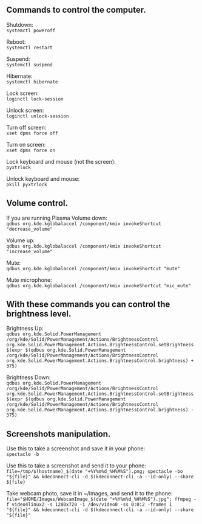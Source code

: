 ## Commands to control the computer.
Shutdown:<br>
```systemctl poweroff```
    
Reboot:<br>
```systemctl restart```

Suspend:<br>
```systemctl suspend```

Hibernate:<br>
```systemctl hibernate```

Lock screen:<br>
```loginctl lock-session```

Unlock screen:<br>
```loginctl unlock-session```

Turn off screen:<br>
```xset dpms force off```

Turn on screen:<br>
```xset dpms force on```

Lock keyboard and mouse (not the screen):<br>
```pyxtrlock```

Unlock keyboard and mouse:<br>
```pkill pyxtrlock```

## Volume control.
If you are running Plasma
Volume down:<br>
```qdbus org.kde.kglobalaccel /component/kmix invokeShortcut "decrease_volume"```

Volume up:<br>
```qdbus org.kde.kglobalaccel /component/kmix invokeShortcut "increase_volume"```

Mute:<br>
```qdbus org.kde.kglobalaccel /component/kmix invokeShortcut "mute"```

Mute microphone:<br>
```qdbus org.kde.kglobalaccel /component/kmix invokeShortcut "mic_mute"```

## With these commands you can control the brightness level.
Brightness Up:<br>
```qdbus org.kde.Solid.PowerManagement /org/kde/Solid/PowerManagement/Actions/BrightnessControl org.kde.Solid.PowerManagement.Actions.BrightnessControl.setBrightness $(expr $(qdbus org.kde.Solid.PowerManagement /org/kde/Solid/PowerManagement/Actions/BrightnessControl org.kde.Solid.PowerManagement.Actions.BrightnessControl.brightness) + 375)```

Brightness Down:<br>
```qdbus org.kde.Solid.PowerManagement /org/kde/Solid/PowerManagement/Actions/BrightnessControl org.kde.Solid.PowerManagement.Actions.BrightnessControl.setBrightness $(expr $(qdbus org.kde.Solid.PowerManagement /org/kde/Solid/PowerManagement/Actions/BrightnessControl org.kde.Solid.PowerManagement.Actions.BrightnessControl.brightness) - 375)```

## Screenshots manipulation.
Use this to take a screenshot and save it in your phone:<br>
```spectacle -b```

Use this to take a screenshot and send it to your phone:<br>
```file=/tmp/$(hostname)_$(date "+%Y%m%d_%H%M%S").png; spectacle -bo "${file}" && kdeconnect-cli -d $(kdeconnect-cli -a --id-only) --share ${file}```

Take webcam photo, save it in ~/Images, and send it to the phone:<br>
```file="$HOME/Images/WebcamImage_$(date "+%Y%m%d_%H%M%S").jpg"; ffmpeg -f video4linux2 -s 1280x720 -i /dev/video0 -ss 0:0:2 -frames 1 "${file}" && kdeconnect-cli -d $(kdeconnect-cli -a --id-only) --share "${file}"```